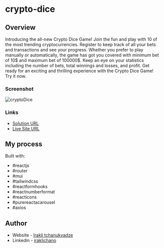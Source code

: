 # crypto-dice

## Overview

Introducing the all-new Crypto Dice Game! Join the fun and play with 10 of the most trending cryptocurrencies. Register to keep track of all your bets and transactions and see your progress. Whether you prefer to play manually or automatically, the game has got you covered with minimum bet of 10$ and maximum bet of 100000$. Keep an eye on your statistics including the number of bets, total winnings and losses, and profit. Get ready for an exciting and thrilling experience with the Crypto Dice Game! Try it now.


### Screenshot

![cryptoDice](https://user-images.githubusercontent.com/74905176/222629893-23afbb6c-ad18-41e3-8f97-ecccc5206cc8.png)


### Links

- [Solution URL](https://github.com/IrakliChanukvadze/crypto-dice)
- [Live Site URL](https://iraklichanukvadze.github.io/crypto-dice/#/)

## My process

Built with:

- #reactjs
- #router
- #mui
- #tailwindcss
- #reactformhooks
- #reactnumberformat
- #reacticons
- #purereactacarousel
- #axios

## Author

- Website - [Irakli tchanukvadze](https://iraklichanukvadze.github.io/portfolio/)
- Linkedin - [iraklichano](https://www.linkedin.com/in/iraklichano/)
